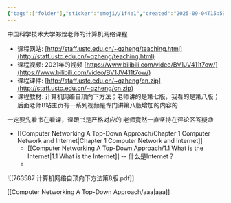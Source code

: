 ```yaml
---
{"tags":["folder"],"sticker":"emoji//1f4e1","created":"2025-09-04T15:59","updated":"2025-09-05T17:33","dg-publish":true,"permalink":"/Computer Networking A Top-Down Approach/Computer Networking A Top-Down Approach/","dgPassFrontmatter":true,"noteIcon":""}
---
```


中国科学技术大学郑烇老师的计算机网络课程
- 课程网站: [http://staff.ustc.edu.cn/~qzheng/teaching.html](http://staff.ustc.edu.cn/~qzheng/teaching.html)
- 课程视频: 2021年的视频 [https://www.bilibili.com/video/BV1JV411t7ow/](https://www.bilibili.com/video/BV1JV411t7ow/)
- 课程课件: [http://staff.ustc.edu.cn/~qzheng/cn.zip](http://staff.ustc.edu.cn/~qzheng/cn.zip)
- 课程教材: 计算机网络自顶向下方法；老师讲的是第七版，我看的是第八版；后面老师B站主页有一系列视频是专门讲第八版增加的内容的

一定要先看书在看课，课跟书是严格对应的
老师竟然一直坚持在评论区答疑😍

- [[Computer Networking A Top-Down Approach/Chapter 1 Computer Network and Internet\|Chapter 1 Computer Network and Internet]]
	- [[Computer Networking A Top-Down Approach/1.1 What is the Internet\|1.1 What is the Internet]] -- 什么是Internet？
	- 




![[763587 计算机网络自顶向下方法第8版.pdf]]

[[Computer Networking A Top-Down Approach/aaa\|aaa]]